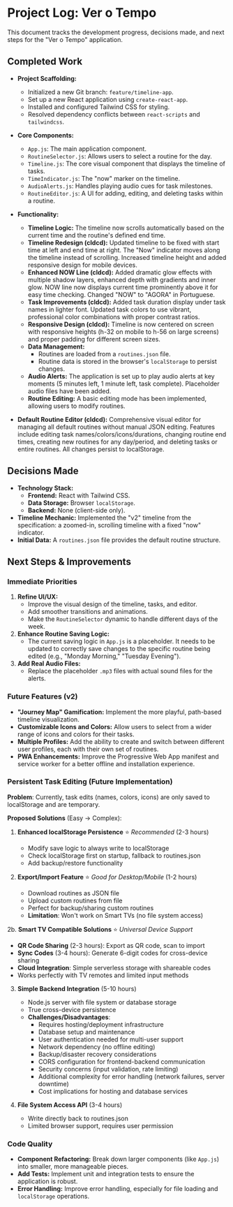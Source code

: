 # Project Log: Ver o Tempo

This document tracks the development progress, decisions made, and next steps for the "Ver o Tempo" application.

## Completed Work

*   **Project Scaffolding:**
    *   Initialized a new Git branch: `feature/timeline-app`.
    *   Set up a new React application using `create-react-app`.
    *   Installed and configured Tailwind CSS for styling.
    *   Resolved dependency conflicts between `react-scripts` and `tailwindcss`.

*   **Core Components:**
    *   `App.js`: The main application component.
    *   `RoutineSelector.js`: Allows users to select a routine for the day.
    *   `Timeline.js`: The core visual component that displays the timeline of tasks.
    *   `TimeIndicator.js`: The "now" marker on the timeline.
    *   `AudioAlerts.js`: Handles playing audio cues for task milestones.
    *   `RoutineEditor.js`: A UI for adding, editing, and deleting tasks within a routine.

*   **Functionality:**
    *   **Timeline Logic:** The timeline now scrolls automatically based on the current time and the routine's defined end time.
    *   **Timeline Redesign (cldcd):** Updated timeline to be fixed with start time at left and end time at right. The "Now" indicator moves along the timeline instead of scrolling. Increased timeline height and added responsive design for mobile devices.
    *   **Enhanced NOW Line (cldcd):** Added dramatic glow effects with multiple shadow layers, enhanced depth with gradients and inner glow. NOW line now displays current time prominently above it for easy time checking. Changed "NOW" to "AGORA" in Portuguese.
    *   **Task Improvements (cldcd):** Added task duration display under task names in lighter font. Updated task colors to use vibrant, professional color combinations with proper contrast ratios.
    *   **Responsive Design (cldcd):** Timeline is now centered on screen with responsive heights (h-32 on mobile to h-56 on large screens) and proper padding for different screen sizes.
    *   **Data Management:**
        *   Routines are loaded from a `routines.json` file.
        *   Routine data is stored in the browser's `localStorage` to persist changes.
    *   **Audio Alerts:** The application is set up to play audio alerts at key moments (5 minutes left, 1 minute left, task complete). Placeholder audio files have been added.
    *   **Routine Editing:** A basic editing mode has been implemented, allowing users to modify routines.
*   **Default Routine Editor (cldcd):** Comprehensive visual editor for managing all default routines without manual JSON editing. Features include editing task names/colors/icons/durations, changing routine end times, creating new routines for any day/period, and deleting tasks or entire routines. All changes persist to localStorage.

## Decisions Made

*   **Technology Stack:**
    *   **Frontend:** React with Tailwind CSS.
    *   **Data Storage:** Browser `localStorage`.
    *   **Backend:** None (client-side only).
*   **Timeline Mechanic:** Implemented the "v2" timeline from the specification: a zoomed-in, scrolling timeline with a fixed "now" indicator.
*   **Initial Data:** A `routines.json` file provides the default routine structure.

## Next Steps & Improvements

### Immediate Priorities

1.  **Refine UI/UX:**
    *   Improve the visual design of the timeline, tasks, and editor.
    *   Add smoother transitions and animations.
    *   Make the `RoutineSelector` dynamic to handle different days of the week.
2.  **Enhance Routine Saving Logic:**
    *   The current saving logic in `App.js` is a placeholder. It needs to be updated to correctly save changes to the specific routine being edited (e.g., "Monday Morning," "Tuesday Evening").
3.  **Add Real Audio Files:**
    *   Replace the placeholder `.mp3` files with actual sound files for the alerts.

### Future Features (v2)

*   **"Journey Map" Gamification:** Implement the more playful, path-based timeline visualization.
*   **Customizable Icons and Colors:** Allow users to select from a wider range of icons and colors for their tasks.
*   **Multiple Profiles:** Add the ability to create and switch between different user profiles, each with their own set of routines.
*   **PWA Enhancements:** Improve the Progressive Web App manifest and service worker for a better offline and installation experience.

### Persistent Task Editing (Future Implementation)

**Problem**: Currently, task edits (names, colors, icons) are only saved to localStorage and are temporary.

**Proposed Solutions** (Easy → Complex):

1. **Enhanced localStorage Persistence** ⭐ *Recommended* (2-3 hours)
   - Modify save logic to always write to localStorage
   - Check localStorage first on startup, fallback to routines.json
   - Add backup/restore functionality
   
2. **Export/Import Feature** ⭐ *Good for Desktop/Mobile* (1-2 hours)
   - Download routines as JSON file
   - Upload custom routines from file
   - Perfect for backup/sharing custom routines
   - **Limitation**: Won't work on Smart TVs (no file system access)

2b. **Smart TV Compatible Solutions** ⭐ *Universal Device Support*
   - **QR Code Sharing** (2-3 hours): Export as QR code, scan to import
   - **Sync Codes** (3-4 hours): Generate 6-digit codes for cross-device sharing
   - **Cloud Integration**: Simple serverless storage with shareable codes
   - Works perfectly with TV remotes and limited input methods

3. **Simple Backend Integration** (5-10 hours)
   - Node.js server with file system or database storage
   - True cross-device persistence
   - **Challenges/Disadvantages**:
     - Requires hosting/deployment infrastructure
     - Database setup and maintenance
     - User authentication needed for multi-user support
     - Network dependency (no offline editing)
     - Backup/disaster recovery considerations
     - CORS configuration for frontend-backend communication
     - Security concerns (input validation, rate limiting)
     - Additional complexity for error handling (network failures, server downtime)
     - Cost implications for hosting and database services

4. **File System Access API** (3-4 hours)
   - Write directly back to routines.json
   - Limited browser support, requires user permission

### Code Quality

*   **Component Refactoring:** Break down larger components (like `App.js`) into smaller, more manageable pieces.
*   **Add Tests:** Implement unit and integration tests to ensure the application is robust.
*   **Error Handling:** Improve error handling, especially for file loading and `localStorage` operations.
